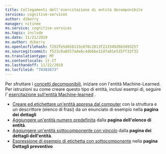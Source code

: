 ```yaml
---
title: Collegamenti dell'esercitazione di entità decomponibile
services: cognitive-services
author: diberry
manager: nitinme
ms.service: cognitive-services
ms.topic: include
ms.date: 11/21/2019
ms.author: diberry
ms.openlocfilehash: f292fe5d658133c670c2813f2133492663493257
ms.sourcegitcommit: f523c8a8557ade6c4db6be12d7a01e535ff32f32
ms.translationtype: MT
ms.contentlocale: it-IT
ms.lasthandoff: 11/22/2019
ms.locfileid: "74383673"
---
```

Per sfruttare i [concetti decomponibili](../luis-concept-model.md#v3-authoring-model-decomposition), iniziare con l'entità Machine-Learned. Per istruzioni su come creare questo tipo di entità, inclusi esempi di, seguire l' [esercitazione sull'entità Machine-learned](../tutorial-machine-learned-entity.md) .

* [Creare ed etichettare un'entità appresa dal computer](../tutorial-machine-learned-entity.md#label-text-as-entities-in-example-utterances) con la struttura e un descrittore (elenco di frasi) da un enunciato di esempio nella **pagina dei dettagli**
* [Aggiungere un'entità numero predefinita](../tutorial-machine-learned-entity.md#add-prebuilt-number-to-help-extract-data) dalla **pagina dell'elenco di entità**.
* [Aggiungere un'entità sottocomponente con vincolo](../tutorial-machine-learned-entity.md#create-subcomponent-entity-with-constraint-to-help-extract-data) dalla **pagina dei dettagli dell'entità**.
* [Espressione di esempio di etichetta con sottocomponente](../tutorial-machine-learned-entity.md#label-example-utterance-to-teach-luis-about-the-entity) nella **pagina Dettagli preventivo**